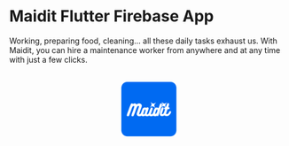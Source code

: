 # Maidit Flutter Firebase App
Working, preparing food, cleaning… all these daily tasks exhaust us. With Maidit, you can hire a maintenance worker from anywhere and at any time with just a few clicks.
<br>
<br>
<p align="center"
<picture>
  <img alt="page" src="https://github.com/NiemaAM/Maidit-Flutter-Firebase/blob/main/maidit/assets/logos/logo-app.png?raw=true" height="100px">
</picture>
